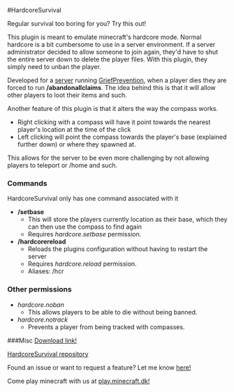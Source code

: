 #HardcoreSurvival

Regular survival too boring for you? Try this out!

This plugin is meant to emulate minecraft's hardcore mode. Normal hardcore is a bit cumbersome to use in a server environment. If a server administrator decided to allow someone to join again, they'd have to shut the entire server down to delete the player files. With this plugin, they simply need to unban the player.

Developed for a [server](minecraft.dk) running [GriefPrevention](http://dev.bukkit.org/bukkit-plugins/grief-prevention/), when a player dies they are forced to run **/abandonallclaims**. The idea behind this is that it will allow other players to loot their items and such.

Another feature of this plugin is that it alters the way the compass works.
- Right clicking with a compass will have it point towards the nearest player's location at the time of the click
- Left clicking will point the compass towards the player's base (explained further down) or where they spawned at.

This allows for the server to be even more challenging by not allowing players to teleport or /home and such.

### Commands
HardcoreSurvival only has one command associated with it
- **/setbase**
  - This will store the players currently location as their base, which they can then use the compass to find again
  - Requires *hardcore.setbase* permission.
- **/hardcorereload**
  - Reloads the plugins configuration without having to restart the server
  - Requires *hardcore.reload* permission.
  - Aliases: /hcr
  
### Other permissions
- *hardcore.noban*
  - This allows players to be able to die without being banned.
- *hardcore.notrack*
  - Prevents a player from being tracked with compasses.
  
###Misc
[Download link!](https://github.com/10becja/MinecraftPlugins/blob/master/HardcoreSurvival/HardcoreSurvival.jar?raw=true)

[HardcoreSurvival repository](https://github.com/10becja/HardcoreSurvival)

Found an issue or want to request a feature? Let me know [here!](https://github.com/10becja/HardcoreSurvival/issues)

Come play minecraft with us at [play.minecraft.dk!](minecraft.dk)
